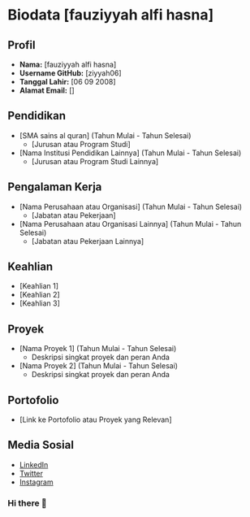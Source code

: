 # Biodata [fauziyyah alfi hasna]

## Profil
- **Nama:** [fauziyyah alfi hasna]
- **Username GitHub:** [ziyyah06]
- **Tanggal Lahir:** [06 09 2008]
- **Alamat Email:** []

## Pendidikan
- [SMA sains al quran] (Tahun Mulai - Tahun Selesai)
  - [Jurusan atau Program Studi]
- [Nama Institusi Pendidikan Lainnya] (Tahun Mulai - Tahun Selesai)
  - [Jurusan atau Program Studi Lainnya]

## Pengalaman Kerja
- [Nama Perusahaan atau Organisasi] (Tahun Mulai - Tahun Selesai)
  - [Jabatan atau Pekerjaan]
- [Nama Perusahaan atau Organisasi Lainnya] (Tahun Mulai - Tahun Selesai)
  - [Jabatan atau Pekerjaan Lainnya]

## Keahlian
- [Keahlian 1]
- [Keahlian 2]
- [Keahlian 3]

## Proyek
- [Nama Proyek 1] (Tahun Mulai - Tahun Selesai)
  - Deskripsi singkat proyek dan peran Anda
- [Nama Proyek 2] (Tahun Mulai - Tahun Selesai)
  - Deskripsi singkat proyek dan peran Anda

## Portofolio
- [Link ke Portofolio atau Proyek yang Relevan]

## Media Sosial
- [LinkedIn](https://www.linkedin.com/in/username/)
- [Twitter](https://twitter.com/username)
- [Instagram](https://www.instagram.com/username/)


### Hi there 👋

<!--
**ziyyah06/ziyyah06** is a ✨ _special_ ✨ repository because its `README.md` (this file) appears on your GitHub profile.

Here are some ideas to get you started:

- 🔭 I’m currently working on ...
- 🌱 I’m currently learning ...
- 👯 I’m looking to collaborate on ...
- 🤔 I’m looking for help with ...
- 💬 Ask me about ...
- 📫 How to reach me: ...
- 😄 Pronouns: ...
- ⚡ Fun fact: ...
-->
